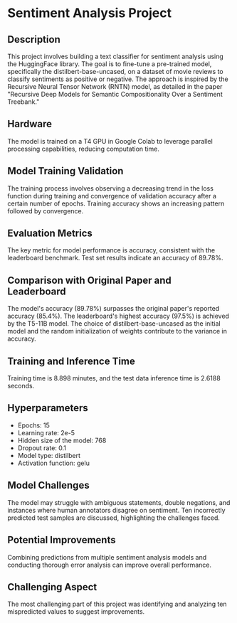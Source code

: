 # Sentiment Analysis Project

## Description
This project involves building a text classifier for sentiment analysis using the HuggingFace library. The goal is to fine-tune a pre-trained model, specifically the distilbert-base-uncased, on a dataset of movie reviews to classify sentiments as positive or negative. The approach is inspired by the Recursive Neural Tensor Network (RNTN) model, as detailed in the paper "Recursive Deep Models for Semantic Compositionality Over a Sentiment Treebank."

## Hardware
The model is trained on a T4 GPU in Google Colab to leverage parallel processing capabilities, reducing computation time.

## Model Training Validation
The training process involves observing a decreasing trend in the loss function during training and convergence of validation accuracy after a certain number of epochs. Training accuracy shows an increasing pattern followed by convergence.

## Evaluation Metrics
The key metric for model performance is accuracy, consistent with the leaderboard benchmark. Test set results indicate an accuracy of 89.78%.

## Comparison with Original Paper and Leaderboard
The model's accuracy (89.78%) surpasses the original paper's reported accuracy (85.4%). The leaderboard's highest accuracy (97.5%) is achieved by the T5-11B model. The choice of distilbert-base-uncased as the initial model and the random initialization of weights contribute to the variance in accuracy.

## Training and Inference Time
Training time is 8.898 minutes, and the test data inference time is 2.6188 seconds.

## Hyperparameters
- Epochs: 15
- Learning rate: 2e-5
- Hidden size of the model: 768
- Dropout rate: 0.1
- Model type: distilbert
- Activation function: gelu

## Model Challenges
The model may struggle with ambiguous statements, double negations, and instances where human annotators disagree on sentiment. Ten incorrectly predicted test samples are discussed, highlighting the challenges faced.

## Potential Improvements
Combining predictions from multiple sentiment analysis models and conducting thorough error analysis can improve overall performance.

## Challenging Aspect
The most challenging part of this project was identifying and analyzing ten mispredicted values to suggest improvements.
